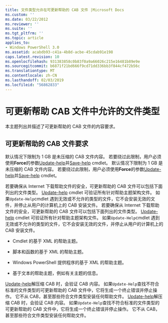 ```yaml
---
title: 文件类型允许在可更新帮助的 CAB 文件 |Microsoft Docs
ms.custom: ''
ms.date: 03/22/2012
ms.reviewer: ''
ms.suite: ''
ms.tgt_pltfrm: ''
ms.topic: article
applies_to:
- Windows PowerShell 3.0
ms.assetid: acabdb93-c41a-4b8d-acbe-45cdab91e198
caps.latest.revision: 10
ms.openlocfilehash: 931383858c0b83f0a9a66026c215e16481b89e9e
ms.sourcegitcommit: b6871f21bd666f9cd71dd336bb3f844cf472b56c
ms.translationtype: MT
ms.contentlocale: zh-CN
ms.lasthandoff: 02/03/2019
ms.locfileid: "56862833"
---
```

# <a name="file-types-permitted-in-an-updatable-help-cab-file"></a>可更新帮助 CAB 文件中允许的文件类型

本主题列出并描述了可更新帮助的 CAB 文件的内容要求。

## <a name="updatable-help-cab-file-requirements"></a>可更新帮助的 CAB 文件要求

默认情况下限制为 1 GB 是未压缩的 CAB 文件内容。 若要绕过此限制，用户必须使用**Force**的参数[Update-help](/powershell/module/Microsoft.PowerShell.Core/Update-Help)并[Save-help](/powershell/module/Microsoft.PowerShell.Core/Save-Help) cmdlet。
默认情况下限制为 1 GB 是未压缩的 CAB 文件内容。 若要绕过此限制，用户必须使用**Force**的参数[Update-help](/powershell/module/Microsoft.PowerShell.Core/Update-Help)并[Save-help](/powershell/module/Microsoft.PowerShell.Core/Save-Help) cmdlet。

若要确保从 Internet 下载帮助文件的安全，可更新帮助的 CAB 文件可以包括下面列出的文件类型。 [Update-help](/powershell/module/Microsoft.PowerShell.Core/Update-Help) cmdlet 可验证所有针对帮助主题架构文件。 如果`Update-Help`cmdlet 遇到无效或不允许的类型的文件，它不会安装无效的文件，并停止从用户的计算机上的 CAB 安装文件。
若要确保从 Internet 下载帮助文件的安全，可更新帮助的 CAB 文件可以包括下面列出的文件类型。 [Update-help](/powershell/module/Microsoft.PowerShell.Core/Update-Help) cmdlet 可验证所有针对帮助主题架构文件。 如果`Update-Help`cmdlet 遇到无效或不允许的类型的文件，它不会安装无效的文件，并停止从用户的计算机上的 CAB 安装文件。

- Cmdlet 的基于 XML 的帮助主题。

- 脚本和函数的基于 XML 的帮助主题。

- Windows PowerShell 提供程序的基于 XML 的帮助主题。

- 基于文本的帮助主题，例如有关主题的信息。

[Update-help](/powershell/module/Microsoft.PowerShell.Core/Update-Help)解压缩 CAB 时，会验证 CAB 内容。 如果`Update-Help`查找不符合标准的文件类型的可更新帮助的 CAB 文件中，它将生成一个终止错误并停止操作。 它不从 CAB，甚至那些符合文件类型安装任何帮助文件。
[Update-help](/powershell/module/Microsoft.PowerShell.Core/Update-Help)解压缩 CAB 时，会验证 CAB 内容。 如果`Update-Help`查找不符合标准的文件类型的可更新帮助的 CAB 文件中，它将生成一个终止错误并停止操作。 它不从 CAB，甚至那些符合文件类型安装任何帮助文件。